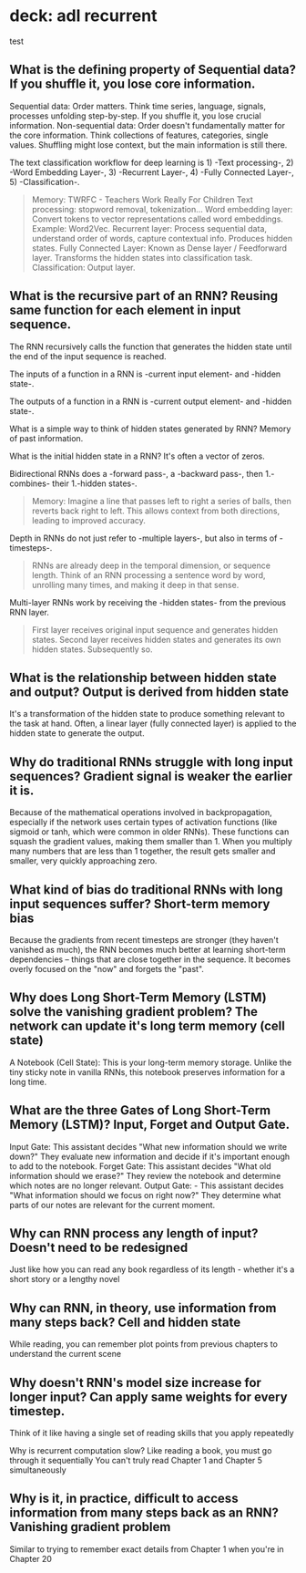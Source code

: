 # deck: adl recurrent
test

What is the defining property of Sequential data?
If you shuffle it, you lose core information.
---
Sequential data: Order matters. Think time series, language, signals, processes unfolding step-by-step.  If you shuffle it, you lose crucial information.
Non-sequential data: Order doesn't fundamentally matter for the core information. Think collections of features, categories, single values. Shuffling might lose context, but the main information is still there.

The text classification workflow for deep learning is 1) -Text processing-, 2) -Word Embedding Layer-, 3) -Recurrent Layer-, 4) -Fully Connected Layer-, 5) -Classification-.
> Memory: TWRFC - Teachers Work Really For Children
> Text processing: stopword removal, tokenization...
> Word embedding layer: Convert tokens to vector representations called word embeddings. Example: Word2Vec.
> Recurrent layer: Process sequential data, understand order of words, capture contextual info. Produces hidden states.
> Fully Connected Layer: Known as Dense layer / Feedforward layer. Transforms the hidden states into classification task.
> Classification: Output layer.

What is the recursive part of an RNN?
Reusing same function for each element in input sequence.
---
The RNN recursively calls the function that generates the hidden state until the end of the input sequence is reached.

The inputs of a function in a RNN is -current input element- and -hidden state-.

The outputs of a function in a RNN is -current output element- and -hidden state-.

What is a simple way to think of hidden states generated by RNN?
Memory of past information.

What is the initial hidden state in a RNN?
It's often a vector of zeros.

Bidirectional RNNs does a -forward pass-, a -backward pass-, then 1.-combines- their 1.-hidden states-.
> Memory: Imagine a line that passes left to right a series of balls, then reverts back right to left.
> This allows context from both directions, leading to improved accuracy.

Depth in RNNs do not just refer to -multiple layers-, but also in terms of -timesteps-.
> RNNs are already deep in the temporal dimension, or sequence length. Think of an RNN processing a sentence word by word, unrolling many times, and making it deep in that sense.

Multi-layer RNNs work by receiving the -hidden states- from the previous RNN layer.
> First layer receives original input sequence and generates hidden states.
> Second layer receives hidden states and generates its own hidden states.
> Subsequently so.

What is the relationship between hidden state and output?
Output is derived from hidden state
---
It's a transformation of the hidden state to produce something relevant to the task at hand.  Often, a linear layer (fully connected layer) is applied to the hidden state to generate the output.

Why do traditional RNNs struggle with long input sequences?
Gradient signal is weaker the earlier it is.
---
Because of the mathematical operations involved in backpropagation, especially if the network uses certain types of activation functions (like sigmoid or tanh, which were common in older RNNs).  These functions can squash the gradient values, making them smaller than 1.  When you multiply many numbers that are less than 1 together, the result gets smaller and smaller, very quickly approaching zero.

What kind of bias do traditional RNNs with long input sequences suffer?
Short-term memory bias
---
Because the gradients from recent timesteps are stronger (they haven't vanished as much), the RNN becomes much better at learning short-term dependencies – things that are close together in the sequence.  It becomes overly focused on the "now" and forgets the "past".

Why does Long Short-Term Memory (LSTM) solve the vanishing gradient problem?
The network can update it's long term memory (cell state) 
---
A Notebook (Cell State): This is your long-term memory storage. Unlike the tiny sticky note in vanilla RNNs, this notebook preserves information for a long time.

What are the three Gates of Long Short-Term Memory (LSTM)?
Input, Forget and Output Gate.
---
Input Gate: This assistant decides "What new information should we write down?" They evaluate new information and decide if it's important enough to add to the notebook.
Forget Gate: This assistant decides "What old information should we erase?" They review the notebook and determine which notes are no longer relevant.
Output Gate: - This assistant decides "What information should we focus on right now?" They determine what parts of our notes are relevant for the current moment.

Why can RNN process any length of input?
Doesn't need to be redesigned
---
Just like how you can read any book regardless of its length - whether it's a short story or a lengthy novel

Why can RNN, in theory, use information from many steps back?
Cell and hidden state
---
While reading, you can remember plot points from previous chapters to understand the current scene

Why doesn't RNN's model size increase for longer input?
Can apply same weights for every timestep.
---
Think of it like having a single set of reading skills that you apply repeatedly

Why is recurrent computation slow?
Like reading a book, you must go through it sequentially
You can't truly read Chapter 1 and Chapter 5 simultaneously

Why is it, in practice, difficult to access information from many steps back as an RNN?
Vanishing gradient problem
---
Similar to trying to remember exact details from Chapter 1 when you're in Chapter 20
